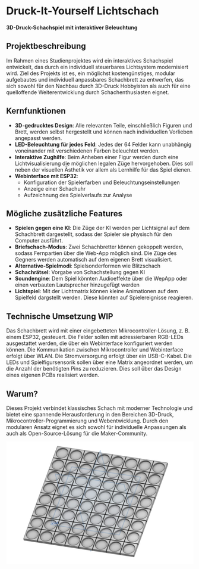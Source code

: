 # Druck-It-Yourself Lichtschach
**3D-Druck-Schachspiel mit interaktiver Beleuchtung**

## **Projektbeschreibung**  
Im Rahmen eines Studienprojektes wird ein interaktives Schachspiel entwickelt, das durch ein individuell steuerbares Lichtsystem modernisiert wird. Ziel des Projekts ist es, ein möglichst kostengünstiges, modular aufgebautes und individuell anpassbares Schachbrett zu entwerfen, das sich sowohl für den Nachbau durch 3D-Druck Hobbyisten als auch für eine quelloffende Weiterentwicklung durch Schachenthusiasten eignet.

## **Kernfunktionen**  
- **3D-gedrucktes Design**: Alle relevanten Teile, einschließlich Figuren und Brett, werden selbst hergestellt und können nach individuellen Vorlieben angepasst werden.  
- **LED-Beleuchtung für jedes Feld**: Jedes der 64 Felder kann unabhängig voneinander mit verschiedenen Farben beleuchtet werden.  
- **Interaktive Zughilfe**: Beim Anheben einer Figur werden durch eine Lichtvisualisierung die möglichen legalen Züge hervorgehoben. Dies soll neben der visuellen Ästhetik vor allem als Lernhilfe für das Spiel dienen.
- **Webinterface mit ESP32**:  
  - Konfiguration der Spielerfarben und Beleuchtungseinstellungen  
  - Anzeige einer Schachuhr  
  - Aufzeichnung des Spielverlaufs zur Analyse  

## **Mögliche zusätzliche Features**  

- **Spielen gegen eine KI**: Die Züge der KI werden per Lichtsignal auf dem Schachbrett dargestellt, sodass der Spieler sie physisch für den Computer ausführt.  
- **Briefschach-Modus**: Zwei Schachbretter können gekoppelt werden, sodass Fernpartien über die Web-App möglich sind. Die Züge des Gegners werden automatisch auf dem eigenen Brett visualisiert.
- **Alternative-Spielmodi**: Spielsonderformen wie Blitzschach
- **Schachrätsel**: Vorgabe von Schachstellung gegen KI
- **Soundengine**: Dem Spiel könnten Audioeffekte über die WepApp oder einen verbauten Lautsprecher hinzugefügt werden
- **Lichtspiel**: Mit der Lichtmatrix können kleine Animationen auf dem Spielfeld dargstellt werden. Diese könnten auf Spielereignisse reagieren.

## **Technische Umsetzung WIP**  
 Das Schachbrett wird mit einer eingebetteten Mikrocontroller-Lösung, z. B. einem ESP32, gesteuert. Die Felder sollen mit adressierbaren RGB-LEDs ausgestattet werden, die über ein Webinterface konfiguriert werden können. Die Kommunikation zwischen Mikrocontroller und Webinterface erfolgt über WLAN. Die Stromversorgung erfolgt über ein USB-C-Kabel. Die LEDs und Spielfigursensorik sollen über eine Matrix angeordnet werden, um die Anzahl der benötigten Pins zu reduzieren. Dies soll über das Design eines eigenen PCBs realisiert werden.

## **Warum?**  
Dieses Projekt verbindet klassisches Schach mit moderner Technologie und bietet eine spannende Herausforderung in den Bereichen 3D-Druck, Mikrocontroller-Programmierung und Webentwicklung. Durch den modularen Ansatz eignet es sich sowohl für individuelle Anpassungen als auch als Open-Source-Lösung für die Maker-Community.  

![3D-Modell der Spielfläche](./README_source/spielfeld_cad.jpeg)
